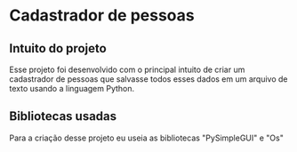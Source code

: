 # Cadastrador de pessoas

## Intuito do projeto

Esse projeto foi desenvolvido com o principal intuito de criar um cadastrador de pessoas que salvasse todos esses dados em um arquivo de texto usando a linguagem Python.

## Bibliotecas usadas

Para a criação desse projeto eu useia as bibliotecas "PySimpleGUI" e "Os"
